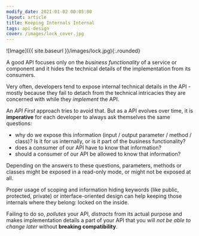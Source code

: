 ```yaml
---
modify_date: 2021-01-02 00:05:00
layout: article
title: Keeping Internals Internal
tags: api-design
cover: /images/lock_cover.jpg
---
```


![Image]({{ site.baseurl }}/images/lock.jpg){:.rounded}

A good API focuses only on the _business functionality_ of a service or component and it hides the technical details of the implementation from its consumers.

<!--more-->

Very often, developers tend to expose internal technical details in the API - mostly because they fail to detach from the technical intricacies they are concerned with while they _implement_ the API.

An _API First_ approach tries to avoid that. But as a API evolves over time, it is **imperative** for each developer to always ask themselves the same questions:

* why do we expose this information (input / output parameter / method / class)? Is it for us internally, or is it part of the business functionality?
* does a consumer of our API have to know that information?
* should a consumer of our API be allowed to know that information?

Depending on the answers to these questions, parameters, methods or classes might be exposed in a read-only mode, or might not be exposed at all.

Proper usage of scoping and information hiding keywords (like public, protected, private) or interface-oriented design can help keeping those internals where they belong: locked on the inside.

Failing to do so, _pollutes_ your API, _distracts_ from its actual purpose and makes implementation details a part of your API that you will _not be able to change later_ without **breaking compatibility**.